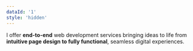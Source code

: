 ```yaml
---
dataId: '1'
style: 'hidden'
---
```

I offer <strong class = "text-theme-dark-blue dark:text-theme-primary-blue">end-to-end</strong> web development services bringing ideas to life from<strong class = "text-theme-dark-blue dark:text-theme-primary-blue"> intuitive page design to fully functional</strong>, seamless digital experiences.

<!-- Our process emphasizes <strong class = "text-theme-dark-blue dark:text-theme-primary-blue">close collaboration with clients</strong>, incorporating their <strong class = "text-theme-dark-blue dark:text-theme-primary-blue">feedback</strong> at every stage through regular <strong class = "text-theme-dark-blue dark:text-theme-primary-blue">updates and progress meetings.</strong>

With a focus on <strong class = "text-theme-dark-blue dark:text-theme-primary-blue">professionalism and precision</strong>, we deliver tailored solutions that exceed expectations. -->
